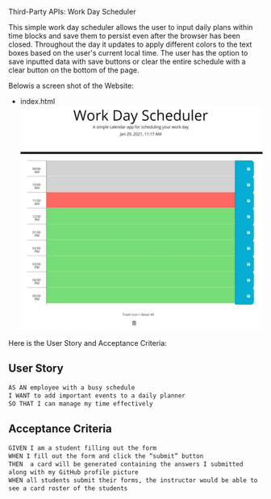Third-Party APIs: Work Day Scheduler

This simple work day scheduler allows the user to input daily plans within time blocks and save them to persist even after the browser has been closed. Throughout the day it updates to apply different colors to the text boxes based on the user's current local time. The user has the option to save inputted data with save buttons or clear the entire schedule with a clear button on the bottom of the page. 


Belowis a screen shot of the Website:

* index.html
![example1.JPG](screenShots/example1.JPG?raw=true "index.html capture")


Here is the User Story and Acceptance Criteria:

## User Story

```
AS AN employee with a busy schedule
I WANT to add important events to a daily planner
SO THAT I can manage my time effectively
```


## Acceptance Criteria

```
GIVEN I am a student filling out the form
WHEN I fill out the form and click the “submit” button
THEN  a card will be generated containing the answers I submitted along with my GitHub profile picture
WHEN all students submit their forms, the instructor would be able to see a card roster of the students

```
#
